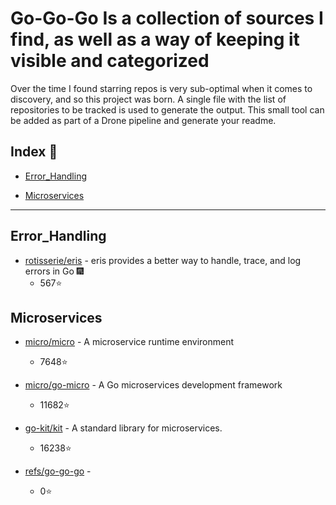 # Go-Go-Go Is a collection of sources I find, as well as a way of keeping it visible and categorized

Over the time I found starring repos is very sub-optimal when it comes to discovery, and so this project was born. A single file with the list of repositories to be tracked is used to generate the output. This small tool can be added as part of a Drone pipeline and generate your readme.

## Index 🔎

- [Error_Handling](#Error_Handling)

- [Microservices](#Microservices)

---

## Error_Handling

- [rotisserie/eris](https://github.com/rotisserie/eris) - eris provides a better way to handle, trace, and log errors in Go 🎆
  - 567⭐

## Microservices

- [micro/micro](https://github.com/micro/micro) - A microservice runtime environment
  - 7648⭐

- [micro/go-micro](https://github.com/micro/go-micro) - A Go microservices development framework
  - 11682⭐

- [go-kit/kit](https://github.com/go-kit/kit) - A standard library for microservices.
  - 16238⭐

- [refs/go-go-go](https://github.com/refs/go-go-go) - 
  - 0⭐
